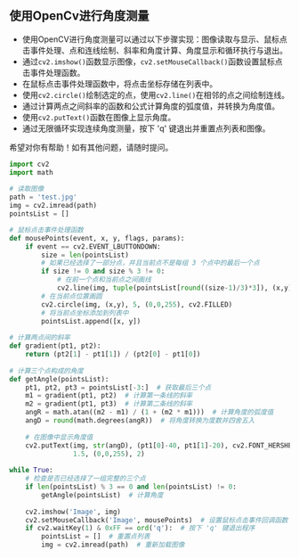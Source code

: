 ## 使用OpenCv进行角度测量

- 使用OpenCV进行角度测量可以通过以下步骤实现：图像读取与显示、鼠标点击事件处理、点和连线绘制、斜率和角度计算、角度显示和循环执行与退出。
- 通过`cv2.imshow()`函数显示图像，`cv2.setMouseCallback()`函数设置鼠标点击事件处理函数。
- 在鼠标点击事件处理函数中，将点击坐标存储在列表中。
- 使用`cv2.circle()`绘制选定的点，使用`cv2.line()`在相邻的点之间绘制连线。
- 通过计算两点之间斜率的函数和公式计算角度的弧度值，并转换为角度值。
- 使用`cv2.putText()`函数在图像上显示角度。
- 通过无限循环实现连续角度测量，按下 'q' 键退出并重置点列表和图像。

希望对你有帮助！如有其他问题，请随时提问。

```python
import cv2
import math
 
# 读取图像
path = 'test.jpg'
img = cv2.imread(path)
pointsList = []

# 鼠标点击事件处理函数
def mousePoints(event, x, y, flags, params):
    if event == cv2.EVENT_LBUTTONDOWN:
        size = len(pointsList)
        # 如果已经选择了一部分点，并且当前点不是每组 3 个点中的最后一个点
        if size != 0 and size % 3 != 0:
            # 在前一个点和当前点之间画线
            cv2.line(img, tuple(pointsList[round((size-1)/3)*3]), (x,y), (0,0,255), 2)
        # 在当前点位置画圆
        cv2.circle(img, (x,y), 5, (0,0,255), cv2.FILLED)
        # 将当前点坐标添加到列表中
        pointsList.append([x, y])
 
# 计算两点间的斜率
def gradient(pt1, pt2):
    return (pt2[1] - pt1[1]) / (pt2[0] - pt1[0])
 
# 计算三个点构成的角度
def getAngle(pointsList):
    pt1, pt2, pt3 = pointsList[-3:]  # 获取最后三个点
    m1 = gradient(pt1, pt2)  # 计算第一条线的斜率
    m2 = gradient(pt1, pt3)  # 计算第二条线的斜率
    angR = math.atan((m2 - m1) / (1 + (m2 * m1)))  # 计算角度的弧度值
    angD = round(math.degrees(angR))  # 将角度转换为度数并四舍五入
 
    # 在图像中显示角度值
    cv2.putText(img, str(angD), (pt1[0]-40, pt1[1]-20), cv2.FONT_HERSHEY_COMPLEX,
                1.5, (0,0,255), 2)
 
while True:
    # 检查是否已经选择了一组完整的三个点
    if len(pointsList) % 3 == 0 and len(pointsList) != 0:
        getAngle(pointsList)  # 计算角度
 
    cv2.imshow('Image', img)
    cv2.setMouseCallback('Image', mousePoints)  # 设置鼠标点击事件回调函数
    if cv2.waitKey(1) & 0xFF == ord('q'):  # 按下 'q' 键退出程序
        pointsList = []  # 重置点列表
        img = cv2.imread(path)  # 重新加载图像
```

